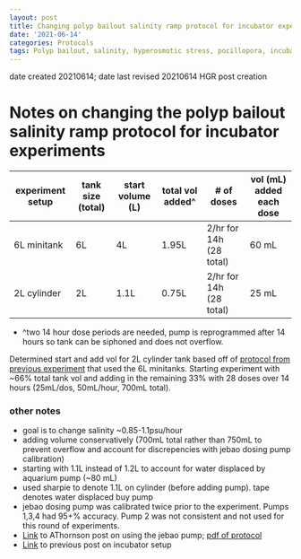 ```yaml
---
layout: post
title: Changing polyp bailout salinity ramp protocol for incubator experiments
date: '2021-06-14'
categories: Protocols
tags: Polyp bailout, salinity, hyperosmotic stress, pocillopora, incubator
---
```


date created 20210614;
date last revised 20210614 HGR post creation

# Notes on changing the polyp bailout salinity ramp protocol for incubator experiments

| experiment setup | tank size (total) | start volume (L) | total vol added^ | # of doses | vol (mL) added each dose |
| --- | --- | --- | --- | --- | --- |
| 6L minitank | 6L | 4L | 1.95L | 2/hr for 14h (28 total) | 60 mL |
| 2L cylinder | 2L | 1.1L | 0.75L | 2/hr for 14h (28 total) | 25 mL |

- ^two 14 hour dose periods are needed, pump is reprogrammed after 14 hours so tank can be siphoned and does not overflow.

Determined start and add vol for 2L cylinder tank based off of [protocol from previous experiment](https://github.com/thesyntheticcoral/SynCoral_Protocols/blob/master/Polyp_Bailout/PUTNAM_LAB_POLYP_BAILOUT_PROTOCOL.md) that used the 6L minitanks. Starting experiment with ~66% total tank vol and adding in the remaining 33% with 28 doses over 14 hours (25mL/dos, 50mL/hour, 700mL total).

### other notes
- goal is to change salinity ~0.85-1.1psu/hour
- adding volume conservatively (700mL total rather than 750mL to prevent overflow and account for discrepencies with jebao dosing pump calibration)
- starting with 1.1L instead of 1.2L to account for water displaced by aquarium pump (~80 mL)
- used sharpie to denote 1.1L on cylinder (before adding pump). tape denotes water displaced buy pump
- jebao dosing pump was calibrated twice prior to the experiment. Pumps 1,3,4 had 95+% accuracy. Pump 2 was not consistent and not used for this round of experiments.
- [Link](https://atho1803.github.io/AT_Putnam_Lab_Notebook/Jebao-Dosing-Pump-Protocol/) to AThornson post on using the jebao pump; [pdf of protocol](https://github.com/atho1803/AT_Putnam_Lab_Notebook/blob/master/protocols/JebaoDosingPumpManual.pdf)
- [Link](https://hgreich.github.io/HGRlabnotebook/protocols/2021/06/11/Setting-up-incubator-for-polyp-bailout-experiment.html) to previous post on incubator setup
